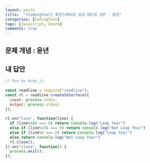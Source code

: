 ```yaml
---
layout: posts
title:  "[CodingTest] 휴먼스케이프 코딩 테스트 1번 - 윤년"
categories: [CodingTest]
tags: [Javascript, Goorm]
comments: true
---
```


## 문제 개념 : 윤년

## 내 답안

```javascript
// Run by Node.js
​
const readline = require("readline");
const rl = readline.createInterface({
  input: process.stdin,
  output: process.stdout
});
​
rl.on("line", function(line) {
  if (line%400 === 0) return console.log("Leap Year")
  else if (line%100 === 0) return console.log("Not Leap Year")
  else if (line%4 === 0) return console.log("Leap Year")
  else return console.log("Not Leap Year")
  rl.close();
}).on("close", function() {
  process.exit();
});
```

<!-- https://docs.google.com/document/d/1EyNSj9bc0BNZg6rgqKYh1wu2LlFF26iVe2SF0LLBCRY/edit -->